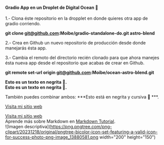 #### Gradio App en un Droplet de Digital Ocean 🐬

1.- Clona éste repositorio en la dropplet en donde quieres otra app de gradio corriendo.<br>

**git clone git@github.com:Moibe/gradio-standalone-do.git astro-blend**

2.- Crea en Github un nuevo repositorio de producción desde donde manejarás ésta app.

3.- Cambia el remoto del directorio recién clonado para que ahora manejes ésta nueva app desde el repositorio que acabas de crear en Github.

**git remote set-url origin git@github.com:Moibe/ocean-astro-blend.git**

**Esto es un texto en negrita 🐬.**<br>
__Esto es un texto en negrita 🐬.__

También puedes combinar ambos: ***Esto está en negrita y cursiva 🐬 ***.

[Visita mi sitio web](https://mituweb.com "¡Descubre mi proyecto!" )

[Visita mi sitio web](https://mituweb.com)<br>
Aprende más sobre Markdown en [Markdown Tutorial](https://www.markdowntutorial.com/es/lesson/3/).<br>
![Imagen descriptiva](https://png.pngtree.com/png-clipart/20231218/original/pngtree-bicolor-icon-set-featuring-a-valid-icon-for-success-photo-png-image_13880581.png width="200" height="150")
